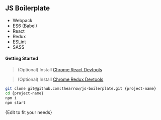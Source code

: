 ## JS Boilerplate

- Webpack
- ES6 (Babel)
- React
- Redux
- ESLint
- SASS

#### Getting Started

> (Optional) Install [Chrome React Devtools](https://chrome.google.com/webstore/detail/react-developer-tools/fmkadmapgofadopljbjfkapdkoienihi?hl=en)

> (Optional) Install [Chrome Redux Devtools](https://chrome.google.com/webstore/detail/redux-devtools/lmhkpmbekcpmknklioeibfkpmmfibljd?hl=en)

```bash
git clone git@github.com:thearrow/js-boilerplate.git {project-name}
cd {project-name}
npm i
npm start
```
{Edit to fit your needs}

